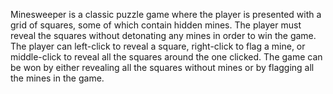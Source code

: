 Minesweeper is a classic puzzle game where the player is presented with a grid of squares, some of which contain hidden mines. 
The player must reveal the squares without detonating any mines in order to win the game. 
The player can left-click to reveal a square, right-click to flag a mine, or middle-click to reveal all the squares around the one clicked. 
The game can be won by either revealing all the squares without mines or by flagging all the mines in the game.
